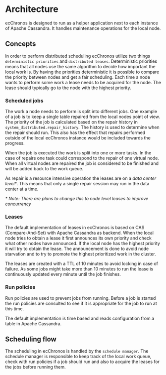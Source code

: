 # Architecture

ecChronos is designed to run as a helper application next to each instance of Apache Cassandra.
It handles maintenance operations for the local node.

## Concepts

In order to perform distributed scheduling ecChronos utilize two things `deterministic priorities` and `distributed leases`.
Deterministic priorities means that all nodes use the same algorithm to decide how important the local work is.
By having the priorities deterministic it is possible to compare the priority between nodes and get a fair scheduling.
Each time a node wants to perform some work a lease needs to be acquired for the node.
The lease should typically go to the node with the highest priority.

### Scheduled jobs

The work a node needs to perform is split into different jobs.
One example of a job is to keep a single table repaired from the local nodes point of view.
The priority of the job is calculated based on the repair history in `system_distributed.repair_history`.
The history is used to determine when the repair should run.
This also has the effect that repairs performed outside of the local ecChronos instance would be included towards the progress.

When the job is executed the work is split into one or more tasks.
In the case of repairs one task could correspond to the repair of one virtual node.
When all virtual nodes are repaired the job is considered to be finished and will be added back to the work queue.

As repair is a resource intensive operation the leases are on a _data center level*_.
This means that only a single repair session may run in the data center at a time.

_\* Note: There are plans to change this to node level leases to improve concurrency_

### Leases

The default implementation of leases in ecChronos is based on CAS (Compare-And-Set) with Apache Cassandra as backend.
When the local node tries to obtain a lease it first announces its own priority and check what other nodes have announced.
If the local node has the highest priority it will try to obtain the lease.
The announcement is done to avoid node starvation and to try to promote the highest prioritized work in the cluster.

The leases are created with a TTL of 10 minutes to avoid locking in case of failure.
As some jobs might take more than 10 minutes to run the lease is continuously updated every minute until the job finishes.

### Run policies

Run policies are used to prevent jobs from running.
Before a job is started the run policies are consulted to see if it is appropriate for the job to run at this time.

The default implementation is time based and reads configuration from a table in Apache Cassandra.

## Scheduling flow

The scheduling in ecChronos is handled by the `schedule manager`.
The schedule manager is responsible to keep track of the local work queue,
check with run policies if a job should run and also to acquire the leases for the jobs before running them.
